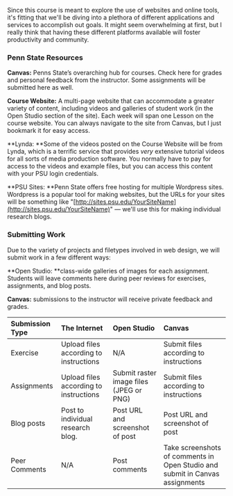 Since this course is meant to explore the use of websites and online tools, it's fitting that we'll be diving into a plethora of different applications and services to accomplish out goals. It might seem overwhelming at first, but I really think that having these different platforms available will foster productivity and community.

### Penn State Resources

**Canvas:** Penns State’s overarching hub for courses. Check here for grades and personal feedback from the instructor. Some assignments will be submitted here as well.

**Course Website:** A multi-page website that can accommodate a greater variety of content, including videos and galleries of student work \(in the Open Studio section of the site\).  Each week will span one Lesson on the course website. You can always navigate to the site from Canvas, but I just bookmark it for easy access.

**Lynda: **Some of the videos posted on the Course Website will be from Lynda, which is a terrific service that provides _very_ extensive tutorial videos for all sorts of media production software. You normally have to pay for access to the videos and example files, but you can access this content with your PSU login credentials.

**PSU Sites: **Penn State offers free hosting for multiple Wordpress sites. Wordpress is a popular tool for making websites, but the URLs for your sites will be something like "[http://sites.psu.edu/YourSiteName](http://sites.psu.edu/YourSiteName)" — we'll use this for making individual research blogs.

### Submitting Work

Due to the variety of projects and filetypes involved in web design, we will submit work in a few different ways:

**Open Studio: **class-wide galleries of images for each assignment. Students will leave comments here during peer reviews for exercises, assignments, and blog posts. 

**Canvas:** submissions to the instructor will receive private feedback and grades. 



| Submission Type | The Internet | Open Studio | Canvas |
| :--- | :--- | :--- | :--- |
| Exercise | Upload files according to instructions | N/A | Submit files according to instructions |
| Assignments | Upload files according to instructions | Submit raster image files \(JPEG or PNG\) | Submit files according to instructions |
| Blog posts | Post to individual research blog. | Post URL and screenshot of post | Post URL and screenshot of post |
| Peer Comments | N/A | Post comments  | Take screenshots of comments in Open Studio and submit in Canvas assignments |





